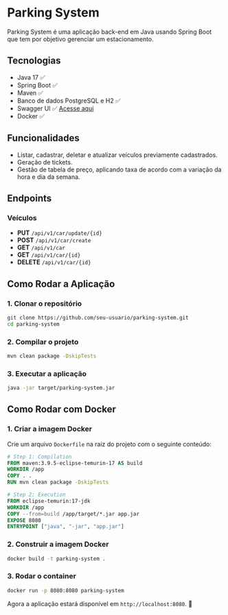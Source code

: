 # Parking System

Parking System é uma aplicação back-end em Java usando Spring Boot que tem por objetivo gerenciar um estacionamento.

## Tecnologias

- Java 17 ✅
- Spring Boot ✅
- Maven ✅
- Banco de dados PostgreSQL e H2 ✅
- Swagger UI ✅ [Acesse aqui](http://localhost:8080/swagger-ui/index.html#/)
- Docker ✅

## Funcionalidades

- Listar, cadastrar, deletar e atualizar veículos previamente cadastrados.
- Geração de tickets.
- Gestão de tabela de preço, aplicando taxa de acordo com a variação da hora e dia da semana.

## Endpoints

### **Veículos**

- **PUT** `/api/v1/car/update/{id}`
- **POST** `/api/v1/car/create`
- **GET** `/api/v1/car`
- **GET** `/api/v1/car/{id}`
- **DELETE** `/api/v1/car/{id}`

## Como Rodar a Aplicação

### 1. Clonar o repositório
```sh
git clone https://github.com/seu-usuario/parking-system.git
cd parking-system
```

### 2. Compilar o projeto
```sh
mvn clean package -DskipTests
```

### 3. Executar a aplicação
```sh
java -jar target/parking-system.jar
```

## Como Rodar com Docker

### 1. Criar a imagem Docker
Crie um arquivo `Dockerfile` na raiz do projeto com o seguinte conteúdo:

```dockerfile
# Step 1: Compilation
FROM maven:3.9.5-eclipse-temurin-17 AS build
WORKDIR /app
COPY . .
RUN mvn clean package -DskipTests

# Step 2: Execution
FROM eclipse-temurin:17-jdk
WORKDIR /app
COPY --from=build /app/target/*.jar app.jar
EXPOSE 8080
ENTRYPOINT ["java", "-jar", "app.jar"]
```

### 2. Construir a imagem Docker
```sh
docker build -t parking-system .
```

### 3. Rodar o container
```sh
docker run -p 8080:8080 parking-system
```

Agora a aplicação estará disponível em `http://localhost:8080`. 🚀

